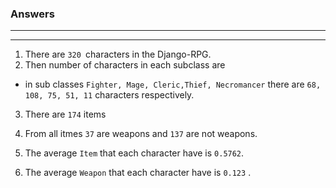 ### Answers
  --------------------------------------------
  ********************************************

1. There are `320 `characters in the Django-RPG.
2. Then number of characters in each subclass are

* in sub classes `Fighter, Mage, Cleric,Thief, Necromancer` there are `68, 108, 75, 51, 11` characters respectively. 

3. There are `174` items

4. From all itmes `37` are weapons and `137` are not weapons.

5. The average `Item` that each character have is `0.5762`.

6. The average `Weapon` that each character have is `0.123` .